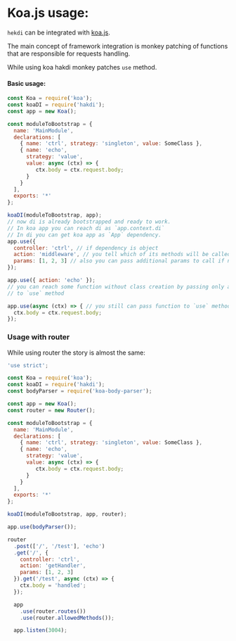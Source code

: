 # Koa.js usage:

`hekdi` can be integrated with [koa.js](https://github.com/koajs/koa).

The main concept of framework integration is monkey patching of functions
that are responsible for requests handling.

While using koa hakdi monkey patches `use` method.

#### Basic usage:
```javascript
const Koa = require('koa');
const koaDI = require('hakdi');
const app = new Koa();

const moduleToBootstrap = {
  name: 'MainModule',
  declarations: [
    { name: 'ctrl', strategy: 'singleton', value: SomeClass },
    { name: 'echo', 
      strategy: 'value', 
      value: async (ctx) => {
         ctx.body = ctx.request.body;
      }
    }
  ],
  exports: '*'
};

koaDI(moduleToBootstrap, app);
// now di is already bootstrapped and ready to work. 
// In koa app you can reach di as `app.context.di`
// In di you can get koa app as `App` dependency.
app.use({
  controller: 'ctrl', // if dependency is object
  action: 'middleware', // you tell which of its methods will be called
  params: [1, 2, 3] // also you can pass additional params to call if needed
});

app.use({ action: 'echo' }); 
// you can reach some function without class creation by passing only action
// to `use` method

app.use(async (ctx) => { // you still can pass function to `use` method
  ctx.body = ctx.request.body;
});
```

### Usage with router
While using router the story is almost the same:
```javascript 
'use strict';

const Koa = require('koa');
const koaDI = require('hakdi');
const bodyParser = require('koa-body-parser');

const app = new Koa();
const router = new Router();

const moduleToBootstrap = {
  name: 'MainModule',
  declarations: [
    { name: 'ctrl', strategy: 'singleton', value: SomeClass },
    { name: 'echo', 
      strategy: 'value', 
      value: async (ctx) => {
         ctx.body = ctx.request.body;
      }
    }
  ],
  exports: '*'
};

koaDI(moduleToBootstrap, app, router);

app.use(bodyParser());

router
  .post(['/', '/test'], 'echo')
  .get('/', {
    controller: 'ctrl',
    action: 'getHandler',
    params: [1, 2, 3]
  }).get('/test', async (ctx) => {
    ctx.body = 'handled';
  });

  app
    .use(router.routes())
    .use(router.allowedMethods());

  app.listen(3004);
```
